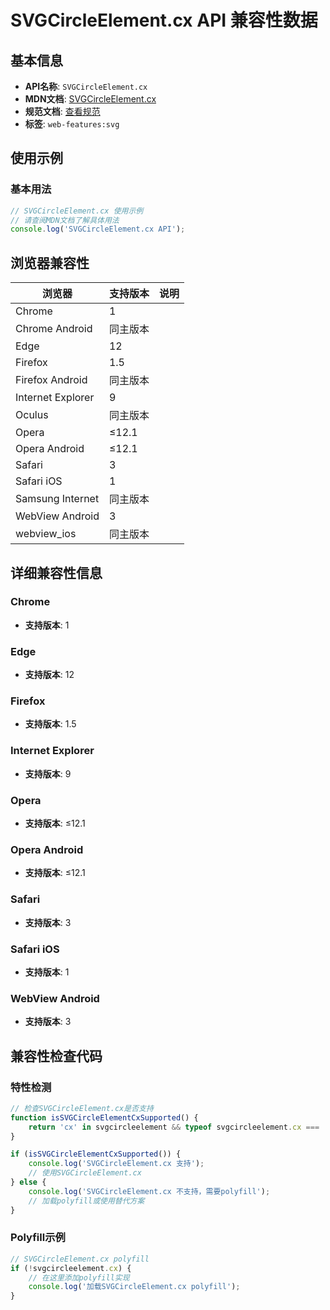 # SVGCircleElement.cx API 兼容性数据

## 基本信息

- **API名称**: `SVGCircleElement.cx`
- **MDN文档**: [SVGCircleElement.cx](https://developer.mozilla.org/docs/Web/API/SVGCircleElement/cx)
- **规范文档**: [查看规范](https://svgwg.org/svg2-draft/shapes.html#__svg__SVGCircleElement__cx)
- **标签**: `web-features:svg`

## 使用示例

### 基本用法

```javascript
// SVGCircleElement.cx 使用示例
// 请查阅MDN文档了解具体用法
console.log('SVGCircleElement.cx API');
```

## 浏览器兼容性

| 浏览器 | 支持版本 | 说明 |
|--------|----------|------|
| Chrome | 1 |  |
| Chrome Android | 同主版本 |  |
| Edge | 12 |  |
| Firefox | 1.5 |  |
| Firefox Android | 同主版本 |  |
| Internet Explorer | 9 |  |
| Oculus | 同主版本 |  |
| Opera | ≤12.1 |  |
| Opera Android | ≤12.1 |  |
| Safari | 3 |  |
| Safari iOS | 1 |  |
| Samsung Internet | 同主版本 |  |
| WebView Android | 3 |  |
| webview_ios | 同主版本 |  |

## 详细兼容性信息

### Chrome

- **支持版本**: 1

### Edge

- **支持版本**: 12

### Firefox

- **支持版本**: 1.5

### Internet Explorer

- **支持版本**: 9

### Opera

- **支持版本**: ≤12.1

### Opera Android

- **支持版本**: ≤12.1

### Safari

- **支持版本**: 3

### Safari iOS

- **支持版本**: 1

### WebView Android

- **支持版本**: 3

## 兼容性检查代码

### 特性检测

```javascript
// 检查SVGCircleElement.cx是否支持
function isSVGCircleElementCxSupported() {
    return 'cx' in svgcircleelement && typeof svgcircleelement.cx === 'function';
}

if (isSVGCircleElementCxSupported()) {
    console.log('SVGCircleElement.cx 支持');
    // 使用SVGCircleElement.cx
} else {
    console.log('SVGCircleElement.cx 不支持，需要polyfill');
    // 加载polyfill或使用替代方案
}
```

### Polyfill示例

```javascript
// SVGCircleElement.cx polyfill
if (!svgcircleelement.cx) {
    // 在这里添加polyfill实现
    console.log('加载SVGCircleElement.cx polyfill');
}
```

